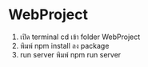 # WebProject

1. เปิด terminal cd เข้า folder WebProject
2. พิมพ์ npm install ลง package
3. run server พิมพ์ npm run server
